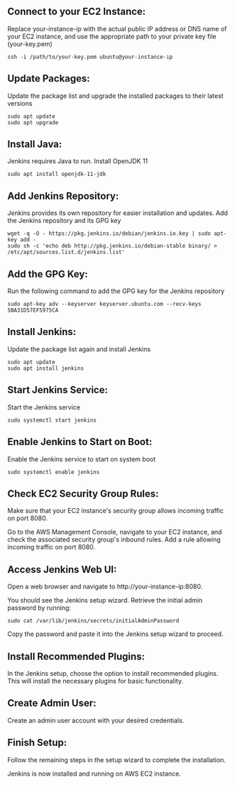 ## Connect to your EC2 Instance:

Replace your-instance-ip with the actual public IP address or DNS name of your EC2 instance, and use the appropriate path to your private key file (your-key.pem)

    ssh -i /path/to/your-key.pem ubuntu@your-instance-ip

## Update Packages:

Update the package list and upgrade the installed packages to their latest versions

    sudo apt update
    sudo apt upgrade

## Install Java:

Jenkins requires Java to run. Install OpenJDK 11

    sudo apt install openjdk-11-jdk

## Add Jenkins Repository:

Jenkins provides its own repository for easier installation and updates. Add the Jenkins repository and its GPG key

    wget -q -O - https://pkg.jenkins.io/debian/jenkins.io.key | sudo apt-key add -
    sudo sh -c 'echo deb http://pkg.jenkins.io/debian-stable binary/ > /etc/apt/sources.list.d/jenkins.list'

## Add the GPG Key:

Run the following command to add the GPG key for the Jenkins repository

    sudo apt-key adv --keyserver keyserver.ubuntu.com --recv-keys 5BA31D57EF5975CA

## Install Jenkins:

Update the package list again and install Jenkins

    sudo apt update
    sudo apt install jenkins

## Start Jenkins Service:

Start the Jenkins service
  
    sudo systemctl start jenkins

## Enable Jenkins to Start on Boot:

Enable the Jenkins service to start on system boot

    sudo systemctl enable jenkins

## Check EC2 Security Group Rules:

Make sure that your EC2 instance's security group allows incoming traffic on port 8080. 

Go to the AWS Management Console, navigate to your EC2 instance, and check the associated security group's inbound rules.
Add a rule allowing incoming traffic on port 8080.
    
## Access Jenkins Web UI:

Open a web browser and navigate to http://your-instance-ip:8080.



You should see the Jenkins setup wizard. Retrieve the initial admin password by running:

    sudo cat /var/lib/jenkins/secrets/initialAdminPassword
    
Copy the password and paste it into the Jenkins setup wizard to proceed.



## Install Recommended Plugins:

In the Jenkins setup, choose the option to install recommended plugins. This will install the necessary plugins for basic functionality.



## Create Admin User:
Create an admin user account with your desired credentials.




## Finish Setup:
Follow the remaining steps in the setup wizard to complete the installation.







Jenkins is now installed and running on AWS EC2 instance.



